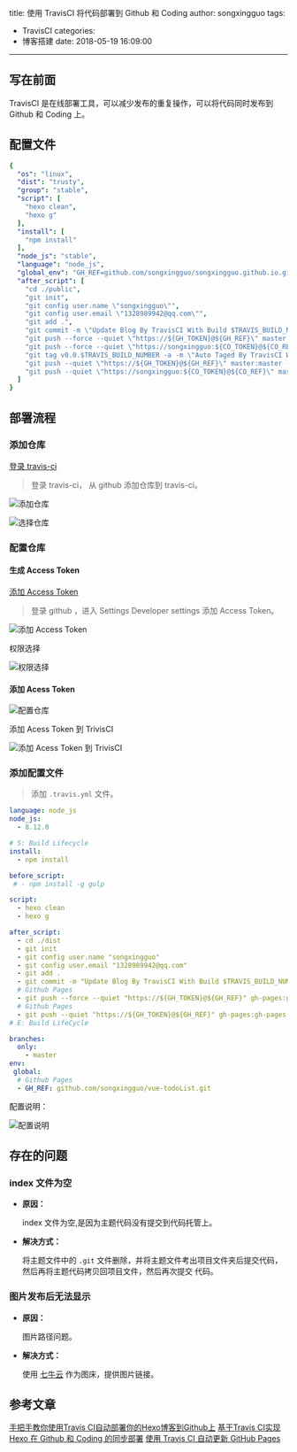 title: 使用 TravisCI 将代码部署到 Github 和 Coding
author: songxingguo
tags:
  - TravisCI
categories:
  - 博客搭建
date: 2018-05-19 16:09:00
---
## 写在前面

TravisCI 是在线部署工具，可以减少发布的重复操作，可以将代码同时发布到 Github 和 Coding 上。

## 配置文件

```yml
{
  "os": "linux",
  "dist": "trusty",
  "group": "stable",
  "script": [
    "hexo clean",
    "hexo g"
  ],
  "install": [
    "npm install"
  ],
  "node_js": "stable",
  "language": "node_js",
  "global_env": "GH_REF=github.com/songxingguo/songxingguo.github.io.git CO_REF=git.coding.net/songxingguo/songxingguo.coding.me.git",
  "after_script": [
    "cd ./public",
    "git init",
    "git config user.name \"songxingguo\"",
    "git config user.email \"1328989942@qq.com\"",
    "git add .",
    "git commit -m \"Update Blog By TravisCI With Build $TRAVIS_BUILD_NUMBER\"",
    "git push --force --quiet \"https://${GH_TOKEN}@${GH_REF}\" master:master",
    "git push --force --quiet \"https://songxingguo:${CO_TOKEN}@${CO_REF}\" master:master",
    "git tag v0.0.$TRAVIS_BUILD_NUMBER -a -m \"Auto Taged By TravisCI With Build $TRAVIS_BUILD_NUMBER\"",
    "git push --quiet \"https://${GH_TOKEN}@${GH_REF}\" master:master --tags",
    "git push --quiet \"https://songxingguo:${CO_TOKEN}@${CO_REF}\" master:master --tags"
  ]
}
```

<!-- more -->

## 部署流程

### 添加仓库

[登录 travis-ci](https://travis-ci.com/account/repositories)

> 登录 travis-ci， 从 github 添加仓库到 travis-ci。

![添加仓库](https://graphbed.qiniu.songxingguo.com/TravisCI/%E6%B7%BB%E5%8A%A0%E4%BB%93%E5%BA%93.png)

![选择仓库](https://graphbed.qiniu.songxingguo.com/TravisCI/%E9%80%89%E6%8B%A9%E4%BB%93%E5%BA%93.png)

### 配置仓库

#### 生成 Access Token

[添加 Access Token](https://github.com/settings/tokens)

> 登录 github ，进入 Settings Developer settings 添加 Access Token。

![添加 Access Token](https://graphbed.qiniu.songxingguo.com/TravisCI/%E6%B7%BB%E5%8A%A0%20Access%20Token.png)

权限选择

![权限选择](https://graphbed.qiniu.songxingguo.com/TravisCI/%E6%9D%83%E9%99%90%E9%80%89%E6%8B%A9.png)

#### 添加 Acess Token

![配置仓库](https://graphbed.qiniu.songxingguo.com/TravisCI/%E9%85%8D%E7%BD%AE%E4%BB%93%E5%BA%93.png)

添加 Acess Token 到 TrivisCI

![添加 Acess Token 到 TrivisCI](https://graphbed.qiniu.songxingguo.com/TravisCI/%E6%B7%BB%E5%8A%A0%20Acess%20Token%20%E5%88%B0%20TrivisCI.png)

### 添加配置文件

> 添加 `.travis.yml` 文件。

```yml
language: node_js
node_js:
  - 8.12.0

# S: Build Lifecycle
install:
  - npm install

before_script:
 # - npm install -g gulp

script:
  - hexo clean
  - hexo g

after_script:
  - cd ./dist
  - git init
  - git config user.name "songxingguo"
  - git config user.email "1328989942@qq.com"
  - git add .
  - git commit -m "Update Blog By TravisCI With Build $TRAVIS_BUILD_NUMBER"
  # Github Pages
  - git push --force --quiet "https://${GH_TOKEN}@${GH_REF}" gh-pages:gh-pages
  # Github Pages
  - git push --quiet "https://${GH_TOKEN}@${GH_REF}" gh-pages:gh-pages --tags
# E: Build LifeCycle

branches:
  only:
    - master
env:
 global:
  # Github Pages
  - GH_REF: github.com/songxingguo/vue-todoList.git
```
配置说明：

![配置说明](https://graphbed.qiniu.songxingguo.com/TravisCI/%E9%85%8D%E7%BD%AE%E8%AF%B4%E6%98%8E.png)

## 存在的问题

### index 文件为空

- **原因：**

  index 文件为空,是因为主题代码没有提交到代码托管上。
  
- **解决方式：**

  将主题文件中的 `.git` 文件删除，并将主题文件考出项目文件夹后提交代码，然后再将主题代码拷贝回项目文件，然后再次提交 代码。

### 图片发布后无法显示

- **原因：**

  图片路径问题。

- **解决方式：**

  使用 [七牛云](https://www.qiniu.com/) 作为图床，提供图片链接。

## 参考文章

[手把手教你使用Travis CI自动部署你的Hexo博客到Github上](https://blog.csdn.net/woblog/article/details/51319364)
[基于Travis CI实现 Hexo 在 Github 和 Coding 的同步部署](https://blog.csdn.net/qinyuanpei/article/details/79388983)
[使用 Travis CI 自动更新 GitHub Pages](https://notes.iissnan.com/2016/publishing-github-pages-with-travis-ci/)